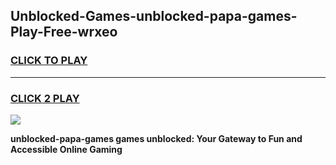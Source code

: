 
## Unblocked-Games-unblocked-papa-games-Play-Free-wrxeo
<h3>
<a href="https://premium76.site?title=unblocked-papa-games&ref=23A">CLICK TO PLAY</a></h3>
<hr>

<h3>
<a href="https://premium76.site?title=unblocked-papa-games&ref=23A">CLICK 2 PLAY</a>
  
</h3>

<a href="https://premium76.site?title=unblocked-papa-games&ref=23A"><img src="https://clearcache.store/games.png"></a>


**unblocked-papa-games games unblocked: Your Gateway to Fun and Accessible Online Gaming**
